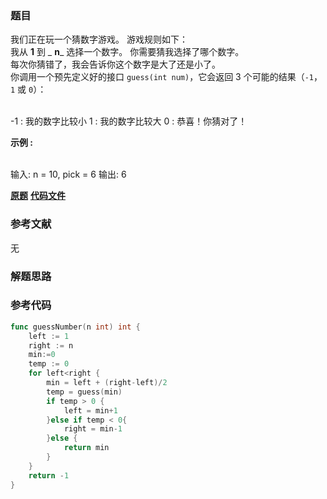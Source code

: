 ### 题目
我们正在玩一个猜数字游戏。 游戏规则如下：  
我从  **1**  到  _ **n**_  选择一个数字。 你需要猜我选择了哪个数字。  
每次你猜错了，我会告诉你这个数字是大了还是小了。  
你调用一个预先定义好的接口 `guess(int num)`，它会返回 3 个可能的结果（`-1`，`1` 或 `0`）：


​    
    -1 : 我的数字比较小
     1 : 我的数字比较大
     0 : 恭喜！你猜对了！


**示例 :**


​    
    输入: n = 10, pick = 6
    输出: 6

 **[原题](https://leetcode-cn.com/problems/guess-number-higher-or-lower/)**    **[代码文件](https://github.com/LZH139/leetcode_Go/blob/master/src/HashTable/simple/GuessNumberHigherOrLower/GuessNumberHigherOrLower.go)**


### 参考文献
无

### 解题思路




### 参考代码

```go
func guessNumber(n int) int {
    left := 1
    right := n
    min:=0
    temp := 0
    for left<right {
        min = left + (right-left)/2
        temp = guess(min)
        if temp > 0 {
            left = min+1
        }else if temp < 0{
            right = min-1
        }else {
            return min
        }
    }
    return -1
}

```




